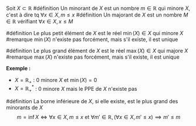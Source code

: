 Soit $X \subset \mathbb{R}$ 
#définition Un minorant de $X$ est un nombre $m \in \mathbb{R}$ qui minore $X$, c'est à dire tq $\forall x \in X, m \leq x$
#définition Un majorant de $X$ est un nombre $M \in \mathbb{R}$ vérifiant $\forall x \in X, x \leq M$

#définition Le plus petit élément de $X$ est le réel $\min(X)\in X$ qui minore $X$
#remarque $\min(X)$ n'existe pas forcément, mais s'il existe, il est unique

#définition Le plus grand élément de $X$ est le réel $\max(X) \in X$ qui majore $X$
#remarque $\max(X)$ n'existe pas forcément, mais s'il existe, il est unique

**Exemple :**
- $X = \mathbb{R}_+$ : $0$ minore $X$ et $\min(X) = 0$
- $X = \mathbb{R}_+^*$ : $0$ minore $X$ mais le PPE de $X$ n'existe pas

#définition La borne inférieure de $X$, si elle existe, est le plus grand des minorants de $X$ $$m = \inf{X} \iff \forall x \in X, m \leq x \text{ et } \forall m' \in \mathbb{R},(\forall x\in X, m'\leq x) \implies m' \leq m$$
 